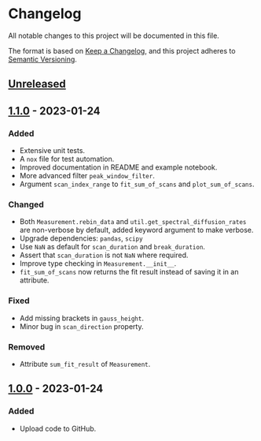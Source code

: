 # Changelog

All notable changes to this project will be documented in this file.

The format is based on [Keep a Changelog](https://keepachangelog.com/en/1.0.0/),
and this project adheres to [Semantic Versioning](https://semver.org/spec/v2.0.0.html).

## [Unreleased]

## [1.1.0] - 2023-01-24

### Added

- Extensive unit tests.
- A `nox` file for test automation.
- Improved documentation in README and example notebook.
- More advanced filter `peak_window_filter`.
- Argument `scan_index_range` to `fit_sum_of_scans` and `plot_sum_of_scans`.

### Changed

- Both `Measurement.rebin_data` and `util.get_spectral_diffusion_rates` are non-verbose by default, added keyword argument to make verbose.
- Upgrade dependencies: `pandas`, `scipy`
- Use `NaN` as default for `scan_duration` and `break_duration`.
- Assert that `scan_duration` is not `NaN` where required.
- Improve type checking in `Measurement.__init__`.
- `fit_sum_of_scans` now returns the fit result instead of saving it in an attribute.

### Fixed

- Add missing brackets in `gauss_height`.
- Minor bug in `scan_direction` property.

### Removed

- Attribute `sum_fit_result` of `Measurement`.

## [1.0.0] - 2023-01-24

### Added

- Upload code to GitHub.

[unreleased]: https://github.com/Integrated-Quantum-Photonics-Group/pleasant/compare/v1.1.0...HEAD
[1.1.0]: https://github.com/Integrated-Quantum-Photonics-Group/pleasant/compare/v1.0.0...v1.1.0
[1.0.0]: https://github.com/Integrated-Quantum-Photonics-Group/pleasant/releases/tag/v1.0.0
